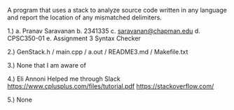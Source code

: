
A program that uses a stack to analyze source code written in any language and report the location of any mismatched delimiters.

1.) a. Pranav Saravanan b. 2341335 c. saravanan@chapman.edu d. CPSC350-01 e. Assignment 3 Syntax Checker

2.) GenStack.h / main.cpp / a.out / README3.md / Makefile.txt

3.) None that I am aware of

4.) Eli Annoni Helped me through Slack
https://www.cplusplus.com/files/tutorial.pdf
https://stackoverflow.com/

5.) None
